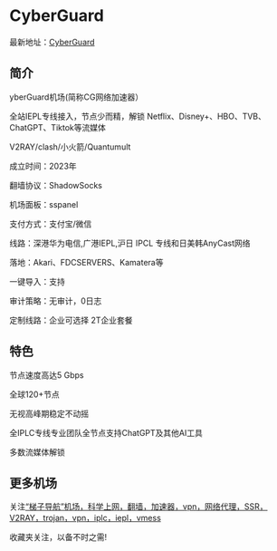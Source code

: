 # CyberGuard

最新地址：[CyberGuard](https://cyberguard.top/index.php#/register?code=lJVhcJYT)

## 简介

yberGuard机场(简称CG网络加速器）

全站IEPL专线接入，节点少而精，解锁 Netflix、Disney+、HBO、TVB、ChatGPT、Tiktok等流媒体

V2RAY/clash/小火箭/Quantumult

成立时间：2023年

翻墙协议：ShadowSocks

机场面板：sspanel

支付方式：支付宝/微信

线路：深港华为电信,广港IEPL,沪日 IPCL 专线和日美韩AnyCast网络

落地：Akari、FDCSERVERS、Kamatera等

一键导入：支持

审计策略：无审计，0日志

定制线路：企业可选择 2T企业套餐

## 特色

节点速度高达5 Gbps

全球120+节点

无视高峰期稳定不动摇

全IPLC专线专业团队全节点支持ChatGPT及其他AI工具

多数流媒体解锁

## 更多机场

关注[“梯子导航”机场，科学上网，翻墙，加速器，vpn，网络代理，SSR，V2RAY，trojan，vpn，iplc，iepl，vmess](https://tzdaohang.com/)

收藏夹关注，以备不时之需!
